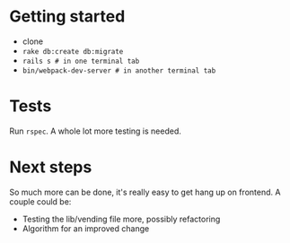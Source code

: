 # Getting started

-   clone
-   `rake db:create db:migrate`
-   `rails s # in one terminal tab`
-   `bin/webpack-dev-server # in another terminal tab`

# Tests

Run `rspec`. A whole lot more testing is needed.

# Next steps

So much more can be done, it's really easy to get hang up on frontend. A couple could be:

-   Testing the lib/vending file more, possibly refactoring
-   Algorithm for an improved change
